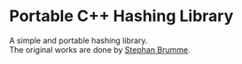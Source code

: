 Portable C++ Hashing Library
============================

A simple and portable hashing library.<br/>
The original works are done by [Stephan Brumme](http://create.stephan-brumme.com/hash-library/).
